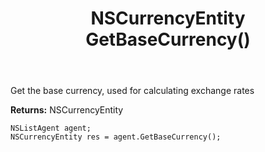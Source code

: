 ﻿---
uid: crmscript_ref_NSListAgent_GetBaseCurrency
title: NSCurrencyEntity GetBaseCurrency()
intellisense: NSListAgent.GetBaseCurrency
keywords: NSListAgent, GetBaseCurrency
so.topic: reference
---

Get the base currency, used for calculating exchange rates


**Returns:** NSCurrencyEntity

```crmscript
NSListAgent agent;
NSCurrencyEntity res = agent.GetBaseCurrency();
```

